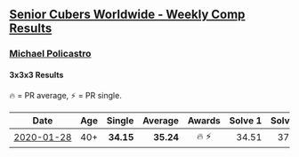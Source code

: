 <style>table {white-space: nowrap;}</style>

## [Senior Cubers Worldwide - Weekly Comp Results](/scw-comp/results/)
### [Michael Policastro](README.md)
#### 3x3x3 Results

<span style="white-space: nowrap;">🔥 = PR average</span>, <span style="white-space: nowrap;">⚡ = PR single</span>.

| Date | Age | Single | Average | Awards | Solve 1 | Solve 2 | Solve 3 | Video |
| :--: | :--: | --: | --: | :--: | --: | --: | --: | :-- |
| [2020-01-28](../../results/2020-01-28/333.md) | 40+ | **34.15** | **35.24** | 🔥 ⚡ | 34.51 | 37.06 | **34.15** | [Link](https://www.facebook.com/100008831955388/videos/2261201300850913) |


<!-- Global site tag (gtag.js) - Google Analytics -->
<script async src="https://www.googletagmanager.com/gtag/js?id=UA-86348435-3"></script>
<script>window.dataLayer = window.dataLayer || []; function gtag() {dataLayer.push(arguments);} gtag('js', new Date()); gtag('config', 'UA-86348435-3');</script>
